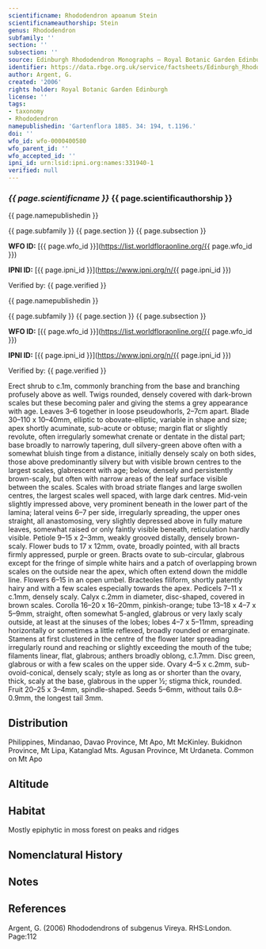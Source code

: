 ```yaml
---
scientificname: Rhododendron apoanum Stein
scientificnameauthorship: Stein
genus: Rhododendron
subfamily: ''
section: ''
subsection: ''
source: Edinburgh Rhododendron Monographs – Royal Botanic Garden Edinburgh
identifier: https://data.rbge.org.uk/service/factsheets/Edinburgh_Rhododendron_Monographs.xhtml
author: Argent, G.
created: '2006'
rights holder: Royal Botanic Garden Edinburgh
license: ''
tags:
- taxonomy
- Rhododendron
namepublishedin: 'Gartenflora 1885. 34: 194, t.1196.'
doi: ''
wfo_id: wfo-0000400580
wfo_parent_id: ''
wfo_accepted_id: ''
ipni_id: urn:lsid:ipni.org:names:331940-1
verified: null
---
```

### _{{ page.scientificname }}_ {{ page.scientificauthorship }}
 {{ page.namepublishedin }}

{{ page.subfamily }} {{ page.section }} {{ page.subsection }}

**WFO ID:** [{{ page.wfo_id }}](https://list.worldfloraonline.org/{{ page.wfo_id }})

**IPNI ID:** [{{ page.ipni_id }}](https://www.ipni.org/n/{{ page.ipni_id }})

Verified by: {{ page.verified }}

 {{ page.namepublishedin }}

{{ page.subfamily }} {{ page.section }} {{ page.subsection }}

**WFO ID:** [{{ page.wfo_id }}](https://list.worldfloraonline.org/{{ page.wfo_id }})

**IPNI ID:** [{{ page.ipni_id }}](https://www.ipni.org/n/{{ page.ipni_id }})

Verified by: {{ page.verified }}



Erect shrub to c.1m, commonly branching from the base and branching profusely above as well. Twigs rounded, densely covered with dark-brown scales but these becoming paler and giving the stems a grey appearance with age. Leaves 3–6 together in loose pseudo­whorls, 2–7cm apart. Blade 30–110 x 10–40mm, elliptic to obovate-elliptic, variable in shape and size; apex shortly acuminate, sub-acute or obtuse; margin flat or slightly revolute, often irregularly somewhat crenate or dentate in the distal part; base broadly to narrowly tapering, dull silvery-green above often with a somewhat bluish tinge from a distance, initially densely scaly on both sides, those above predominantly silvery but with visible brown centres to the largest scales, glabrescent with age; below, densely and persistently brown-scaly, but often with narrow areas of the leaf surface visible between the scales. Scales with broad striate flanges and large swollen centres, the largest scales well spaced, with large dark centres. Mid-vein slightly impressed above, very prominent beneath in the lower part of the lamina; lateral veins 6–7 per side, irregularly spreading, the upper ones straight, all anastomosing, very slightly depressed above in fully mature leaves, somewhat raised or only faintly visible beneath, reticulation hardly visible. Petiole 9–15 x 2–3mm, weakly grooved distally, densely brown-scaly. Flower buds to 17 x 12mm, ovate, broadly pointed, with all bracts firmly appressed, purple or green. Bracts ovate to sub-circular, glabrous except for the fringe of simple white hairs and a patch of overlapping brown scales on the outside near the apex, which often extend down the middle line. Flowers 6–15 in an open umbel. Bracteoles filiform, shortly patently hairy and with a few scales especially towards the apex. Pedicels 7–11 x c.1mm, densely scaly. Calyx c.2mm in diameter, disc-shaped, covered in brown scales. Corolla 16–20 x 16–20mm, pinkish-orange; tube 13–18 x 4–7 x 5–9mm, straight, often somewhat 5-angled, glabrous or very laxly scaly outside, at least at the sinuses of the lobes; lobes 4–7 x 5–11mm, spreading horizontally or sometimes a little reflexed, broadly rounded or emarginate. Stamens at first clustered in the centre of the flower later spreading irregularly round and reaching or slightly exceeding the mouth of the tube; filaments linear, flat, glabrous; anthers broadly oblong, c.1.7mm. Disc green, glabrous or with a few scales on the upper side. Ovary 4–5 x c.2mm, sub-ovoid-conical, densely scaly; style as long as or shorter than the ovary, thick, scaly at the base, glabrous in the upper ½; stigma thick, rounded. Fruit 20–25 x 3–4mm, spindle-shaped. Seeds 5–6mm, without tails 0.8–0.9mm, the longest tail 3mm.

## Distribution
Philippines, Mindanao, Davao Province, Mt Apo, Mt McKinley. Bukidnon Province, Mt Lipa, Katanglad Mts. Agusan Province, Mt Urdaneta. Common on Mt Apo

## Altitude


## Habitat
Mostly epiphytic in moss forest on peaks and ridges

## Nomenclatural History

                       
## Notes


## References

Argent, G. (2006) Rhododendrons of subgenus Vireya. RHS:London. Page:112
